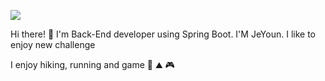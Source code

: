 <a href="[Blog](https://hidevelop.tistory.com/)" target="_blank"><img src="https://img.shields.io/badge/Blog-006600?style=flat-square&logo=Blog&logoColor=white"/></a>

Hi there! 👋 I'm Back-End developer using Spring Boot.
I'M JeYoun. I like to enjoy new challenge 

I enjoy hiking, running and game 🏃 ⛰️ 🎮
